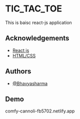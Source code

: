 
# TIC_TAC_TOE

This is baisc react-js application 

## Acknowledgements

 - [React js](https://awesomeopensource.com/project/elangosundar/awesome-README-templates)
 - [HTML/CSS](https://github.com/matiassingers/awesome-readme)
 


## Authors

- [@Bhavyasharma](https://www.github.com/octokatherine)


## Demo

comfy-cannoli-fb5702.netlify.app

